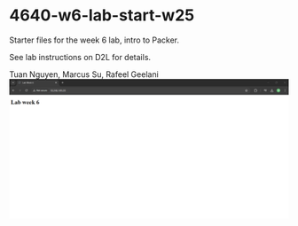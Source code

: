 # 4640-w6-lab-start-w25

Starter files for the week 6 lab, intro to Packer.

See lab instructions on D2L for details.

Tuan Nguyen, Marcus Su, Rafeel Geelani
![Alt text](lab6_working.png)
